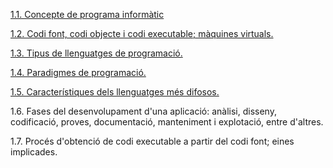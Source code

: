 [1.1. Concepte de programa informàtic](programa_informatic.md "1.1")

[1.2. Codi font, codi objecte i codi executable; màquines virtuals.](codi_font.md "1.2")

[1.3. Tipus de llenguatges de programació.](Tipus.md "1.3")

[1.4. Paradigmes de programació.](Paradigmes.md "1.4")

[1.5. Característiques dels llenguatges més difosos.](difosos.md "1.5")

1.6. Fases del desenvolupament d'una aplicació: anàlisi, disseny, codificació, proves, documentació, manteniment i explotació, entre d'altres.

1.7. Procés d'obtenció de codi executable a partir del codi font; eines implicades.
